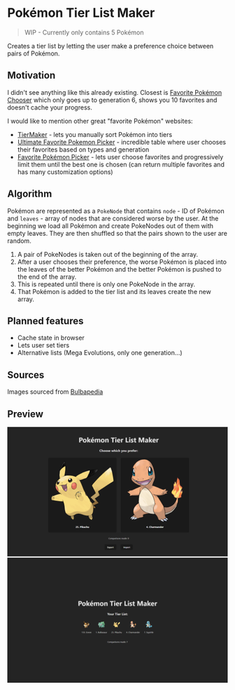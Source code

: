 # Pokémon Tier List Maker

> WIP - Currently only contains 5 Pokémon

Creates a tier list by letting the user make a preference choice between pairs of Pokémon.

## Motivation

I didn't see anything like this already existing.
Closest is [Favorite Pokémon Chooser](https://quetzle.github.io/FavoritePokemon/) which only goes up to generation 6,
shows you 10 favorites and doesn't cache your progress.

I would like to mention other great "favorite Pokémon" websites:

- [TierMaker](https://tiermaker.com/create/every-pokmon-ever-fall-2020-all-dlc-601526) - lets you manually sort Pokémon
  into tiers
- [Ultimate Favorite Pokemon Picker](https://cajunavenger.github.io) - incredible table where user chooses their
  favorites based on types and generation
- [Favorite Pokémon Picker](https://www.dragonflycave.com/favorite.html) - lets user choose favorites and progressively
  limit them until the best one is chosen (can return multiple favorites and has many customization options)

## Algorithm

Pokémon are represented as a `PokeNode` that contains `node` - ID of Pokémon and `leaves` - array of nodes that are
considered worse by the user. At the beginning we load all Pokémon and create PokeNodes out of them with empty leaves.
They are then shuffled so that the pairs shown to the user are random.

1. A pair of PokeNodes is taken out of the beginning of the array.
2. After a user chooses their preference, the worse Pokémon is placed into the leaves of the better Pokémon and the
   better Pokémon is pushed to the end of the array.
3. This is repeated until there is only one PokeNode in the array.
4. That Pokémon is added to the tier list and its leaves create the new array.

## Planned features

- Cache state in browser
- Lets user set tiers
- Alternative lists (Mega Evolutions, only one generation...)

## Sources

Images sourced from [Bulbapedia](https://bulbapedia.bulbagarden.net/wiki/Main_Page)

## Preview

![preview1](/public/preview1.png)
![preview2](/public/preview2.png)